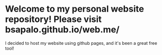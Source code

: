 # Welcome to my personal website repository! Please visit bsapalo.github.io/web.me/
I decided to host my website using github pages, and it's been a great free tool!
